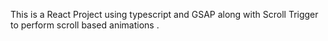 This is a React Project using typescript and GSAP along with Scroll Trigger to perform scroll based animations . 
